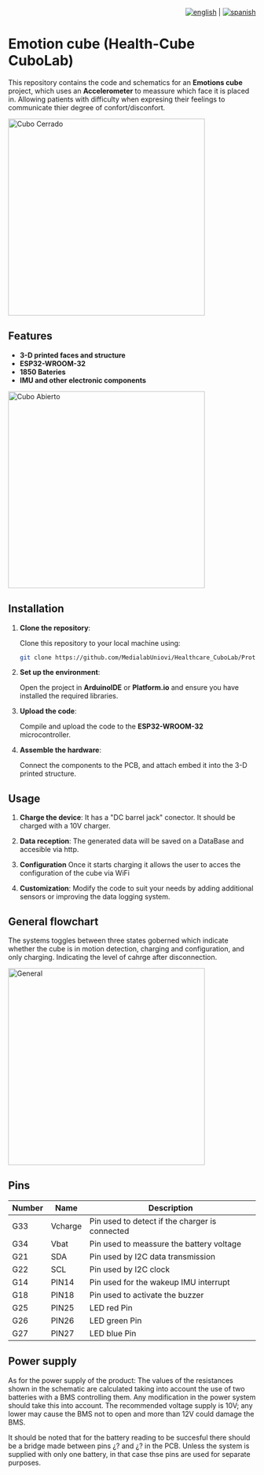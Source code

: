 <div align="right">

[![english](https://raw.githubusercontent.com/stevenrskelton/flag-icon/master/png/16/country-4x3/gb.png)](./README.md) | [![spanish](https://raw.githubusercontent.com/stevenrskelton/flag-icon/master/png/16/country-4x3/es.png)](./README_ES.md)

</div>

# Emotion cube (Health-Cube CuboLab)

This repository contains the code and schematics for an **Emotions cube** project, which uses an **Accelerometer** to meassure which face it is placed in. Allowing patients with difficulty when expresing their feelings to communicate thier degree of confort/disconfort.

<img src="https://github.com/user-attachments/assets/4acb5369-0473-4307-a8ee-d033f2667c8e" alt="Cubo Cerrado" width="400">

## Features

- **3-D printed faces and structure**
- **ESP32-WROOM-32**
- **1850 Bateries**
- **IMU and other electronic components**

<img src="https://github.com/user-attachments/assets/579a614f-7863-444f-83a4-882f781875a8" alt="Cubo Abierto" width="400">

## Installation

1. **Clone the repository**:

   Clone this repository to your local machine using:

   ```bash
   git clone https://github.com/MedialabUniovi/Healthcare_CuboLab/Proto-v2.2.2.git
   ```

2. **Set up the environment**:

   Open the project in **ArduinoIDE** or **Platform.io** and ensure you have installed the required libraries.
   
3. **Upload the code**:

   Compile and upload the code to the **ESP32-WROOM-32** microcontroller.

4. **Assemble the hardware**:

   Connect the components to the PCB, and attach embed it into the 3-D printed structure.

## Usage

1. **Charge the device**: 
   It has a "DC barrel jack" conector. It should be charged with a 10V charger.

2. **Data reception**:
   The generated data will be saved on a DataBase and accesible via http.
   
3. **Configuration**
   Once it starts charging it allows the user to acces the configuration of the cube via WiFi
   
4. **Customization**:
   Modify the code to suit your needs by adding additional sensors or improving the data logging system.

## General flowchart

The systems toggles between three states goberned which indicate whether the cube is in motion detection, charging and configuration, and only charging. Indicating the level of cahrge after disconnection.

<img src="https://github.com/user-attachments/assets/72a10f76-19d9-4fb1-bb84-207e6a488bdb" alt="General" width="400">

## Pins

| Number | Name  | Description |
|--------------|--------------|--------------|
| G33      | Vcharge       | Pin used to detect if the charger is connected       |
| G34       | Vbat       | Pin used to meassure the battery voltage       |
| G21 | SDA | Pin used by I2C data transmission |
| G22 | SCL | Pin used by I2C clock |
| G14 | PIN14 | Pin used for the wakeup IMU interrupt |
| G18 | PIN18 | Pin used to activate the buzzer |
| G25 | PIN25 | LED red Pin |
| G26 | PIN26 | LED green Pin |
| G27 | PIN27 | LED blue Pin |

## Power supply

As for the power supply of the product: The values of the resistances shown in the schematic are calculated taking into account the use of two batteries with a BMS controlling them. Any modification in the power system should take this into account.
The recommended voltage supply is 10V; any lower may cause the BMS not to open and more than 12V could damage the BMS.

It should be noted that for the battery reading to be succesful there should be a bridge made between pins ¿? and ¿? in the PCB. Unless the system is supplied with only one battery, in that case thse pins are used for separate purposes.

